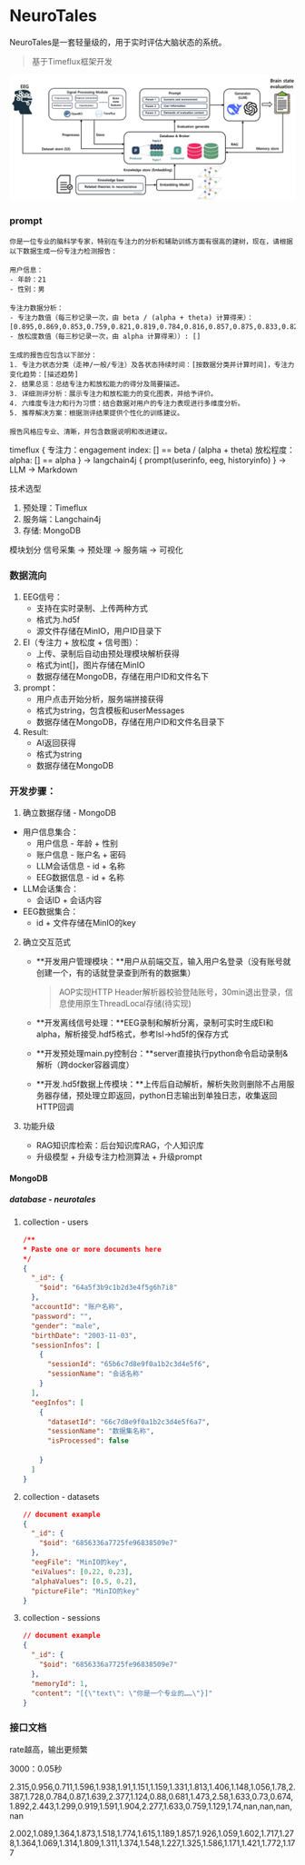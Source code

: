 # NeuroTales
NeuroTales是一套轻量级的，用于实时评估大脑状态的系统。
> 基于Timeflux框架开发

![image-20250706160007132](./docs/assets/image-20250706160007132.png)
### prompt

```
你是一位专业的脑科学专家，特别在专注力的分析和辅助训练方面有很高的建树，现在，请根据以下数据生成一份专注力检测报告：

用户信息：
- 年龄：21
- 性别：男

专注力数据分析：
- 专注力数值（每三秒记录一次，由 beta / (alpha + theta) 计算得来）：[0.895,0.869,0.853,0.759,0.821,0.819,0.784,0.816,0.857,0.875,0.833,0.826,0.831,0.804,0.835,0.873,0.828,0.808,0.732,0.763,0.754,0.743,0.886,0.903,0.836,0.771,0.731,0.733,0.728,0.744,0.674,0.715,0.69,0.822,0.849,0.784,0.821,0.722,0.78,0.772,0.699,0.682,0.65,0.73,0.785,0.793,0.865,0.76,0.798,0.794,0.838,0.839,0.809,0.825,0.747,0.873,0.933,0.938,0.925,0.88,0.808,0.822]
- 放松度数值（每三秒记录一次，由 alpha 计算得来））: []

生成的报告应包含以下部分：
1. 专注力状态分类（走神/一般/专注）及各状态持续时间：[按数据分类并计算时间]，专注力变化趋势：[描述趋势]
2. 结果总览：总结专注力和放松能力的得分及简要描述。
3. 详细测评分析：展示专注力和放松能力的变化图表，并给予评价。
4. 六维度专注力和行为习惯：结合数据对用户的专注力表现进行多维度分析。
5. 推荐解决方案：根据测评结果提供个性化的训练建议。

报告风格应专业、清晰，并包含数据说明和改进建议。
```


timeflux {
    专注力：engagement index: []  == beta / (alpha + theta)
    放松程度：alpha: [] == alpha
} -> langchain4j {
    prompt(userinfo, eeg, historyinfo)
} -> LLM -> Markdown

技术选型
1. 预处理：Timeflux
2. 服务端：Langchain4j
3. 存储: MongoDB

模块划分
信号采集 -> 预处理 -> 服务端 -> 可视化

### 数据流向

1. EEG信号：
   - 支持在实时录制、上传两种方式
   - 格式为.hd5f
   - 源文件存储在MinIO，用户ID目录下
2. EI（专注力 + 放松度 + 信号图）：
   - 上传、录制后自动由预处理模块解析获得
   - 格式为int[]，图片存储在MinIO
   - 数据存储在MongoDB，存储在用户ID和文件名下
3. prompt：
    - 用户点击开始分析，服务端拼接获得
    - 格式为string，包含模板和userMessages
    - 数据存储在MongoDB，存储在用户ID和文件名目录下
4. Result:
   - AI返回获得
   - 格式为string
   - 数据存储在MongoDB

### 开发步骤：

1. 确立数据存储 - MongoDB

  - 用户信息集合：
    - 用户信息 - 年龄 + 性别
    - 账户信息 - 账户名 + 密码
    - LLM会话信息 - id + 名称
    - EEG数据信息 - id + 名称
  - LLM会话集合：
    - 会话ID + 会话内容
  - EEG数据集合：
    - id + 文件存储在MinIO的key

2. 确立交互范式
   
    - **开发用户管理模块：**用户从前端交互，输入用户名登录（没有账号就创建一个，有的话就登录查到所有的数据集）
    
      > AOP实现HTTP Header解析器校验登陆账号，30min退出登录，信息使用原生ThreadLocal存储(待实现)
    
    - **开发离线信号处理：**EEG录制和解析分离，录制可实时生成EI和alpha，解析接受.hdf5格式，参考lsl->hd5f的保存方式
    
    - **开发预处理main.py控制台：**server直接执行python命令启动录制&解析（跨docker容器调度）
    
    - **开发.hd5f数据上传模块：**上传后自动解析，解析失败则删除不占用服务器存储，预处理立即返回，python日志输出到单独日志，收集返回HTTP回调


3. 功能升级
   - RAG知识库检索：后台知识库RAG，个人知识库
   - 升级模型 + 升级专注力检测算法 + 升级prompt





#### MongoDB

##### database - neurotales

1. collection - users

   ```json
   /** 
   * Paste one or more documents here
   */
   {
     "_id": {
       "$oid": "64a5f3b9c1b2d3e4f5g6h7i8"
     },
     "accountId": "账户名称",
     "password": "",
     "gender": "male",
     "birthDate": "2003-11-03",
     "sessionInfos": [
       {
         "sessionId": "65b6c7d8e9f0a1b2c3d4e5f6",
         "sessionName": "会话名称"
       }
     ],
     "eegInfos": [
       {
         "datasetId": "66c7d8e9f0a1b2c3d4e5f6a7",
         "sessionName": "数据集名称",
         "isProcessed": false
          
       }
     ]
   }
   ```

2. collection - datasets

   ```json
   // document example
   {
     "_id": {
       "$oid": "6856336a7725fe96838509e7"
     },
     "eegFile": "MinIO的key",
     "eiValues": [0.22, 0.23],
     "alphaValues": [0.5, 0.2],
     "pictureFile": "MinIO的key"
   }
   ```

3. collection - sessions

   ```json
   // document example
   {
     "_id": {
       "$oid": "6856336a7725fe96838509e7"
     },
     "memoryId": 1,
     "content": "[{\"text\": \"你是一个专业的……\"}]"
   }
   ```



### 接口文档



rate越高，输出更频繁

3000：0.05秒



2.315,0.956,0.711,1.596,1.938,1.91,1.151,1.159,1.331,1.813,1.406,1.148,1.056,1.78,2.387,1.728,0.784,0.87,1.639,2.377,1.124,0.88,0.681,1.473,2.58,1.633,0.73,0.674,1.892,2.443,1.299,0.919,1.591,1.904,2.277,1.633,0.759,1.129,1.74,nan,nan,nan,nan

2.002,1.089,1.364,1.873,1.518,1.774,1.615,1.189,1.857,1.926,1.059,1.602,1.717,1.278,1.364,1.069,1.314,1.809,1.311,1.374,1.548,1.227,1.325,1.586,1.171,1.421,1.772,1.177
